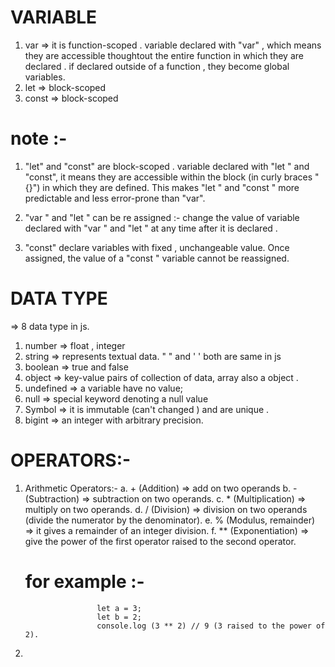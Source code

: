 # VARIABLE 
1. var => it is function-scoped . variable declared with "var" , which means they are accessible thoughtout the entire function in which they are declared . if declared outside of a function , they become global variables.
2. let => block-scoped
3. const => block-scoped

# note :-
1. "let" and "const" are block-scoped . variable declared with "let " and "const", it means they are accessible within the block (in curly braces  "{}") in which they are defined. This makes "let " and "const " more predictable and less error-prone than "var".

2. "var " and "let " can be re assigned :- change  the value of variable declared with "var " and "let " at any time after it is declared .

3. "const" declare variables with fixed , unchangeable value. Once assigned, the value of a "const " variable cannot be reassigned.

# DATA TYPE 
=> 8 data type in js.
1. number => float , integer 
2. string => represents textual data. " " and '  ' both are same in js 
3. boolean => true and false
4. object =>  key-value pairs of collection of data, array also a object .
5. undefined => a variable have no value;
6. null => special keyword denoting a null value
7. Symbol =>  it is immutable (can't changed ) and are unique .
8. bigint => an integer with arbitrary precision.

# OPERATORS:-

1. Arithmetic Operators:-
    a.   + (Addition) => add on two operands 
    b.  - (Subtraction) => subtraction on two operands.
    c.   * (Multiplication) => multiply  on two operands.
    d.   / (Division) => division on two operands (divide the numerator by the denominator).
    e.   % (Modulus, remainder) =>  it gives a remainder of an integer division. 
    f.   ** (Exponentiation) => give the power of the first operator raised to the second operator.
    #   for example :- 
                       let a = 3;
                       let b = 2;
                       console.log (3 ** 2) // 9 (3 raised to the power of 2).

2.                      



